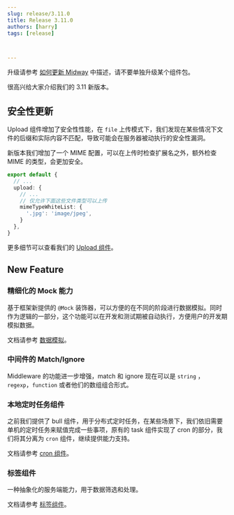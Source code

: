 ```yaml
---
slug: release/3.11.0
title: Release 3.11.0
authors: [harry]
tags: [release]



---
```


升级请参考  [如何更新 Midway](/docs/how_to_update_midway) 中描述，请不要单独升级某个组件包。

很高兴给大家介绍我们的 3.11 新版本。



## 安全性更新

Upload 组件增加了安全性性能，在 `file` 上传模式下，我们发现在某些情况下文件的后缀和实际内容不匹配，导致可能会在服务器被动执行的安全性漏洞。

新版本我们增加了一个 MIME 配置，可以在上传时检查扩展名之外，额外检查 MIME 的类型，会更加安全。

```typescript
export default {
  // ...
  upload: {
    // ...
    // 仅允许下面这些文件类型可以上传
    mimeTypeWhiteList: {
      '.jpg': 'image/jpeg',
    }
  },
}
```

更多细节可以查看我们的 [Upload 组件](/docs/extensions/upload)。



## New Feature



### 精细化的 Mock 能力

基于框架新提供的 `@Mock` 装饰器，可以方便的在不同的阶段进行数据模拟。同时作为逻辑的一部分，这个功能可以在开发和测试期被自动执行，方便用户的开发期模拟数据。

文档请参考 [数据模拟](/docs/mock)。



### 中间件的 Match/Ignore

Middleware 的功能进一步增强，match 和 ignore 现在可以是 `string` ，`regexp`，`function` 或者他们的数组组合形式。



### 本地定时任务组件

之前我们提供了 bull 组件，用于分布式定时任务，在某些场景下，我们依旧需要单机的定时任务来赋值完成一些事项，原有的 task 组件实现了 cron 的部分，我们将其分离为 `cron` 组件，继续提供能力支持。 

文档请参考 [cron 组件](/docs/extensions/cron)。



### 标签组件

一种抽象化的服务端能力，用于数据筛选和处理。

文档请参考 [标签组件](/docs/extensions/tags)。

